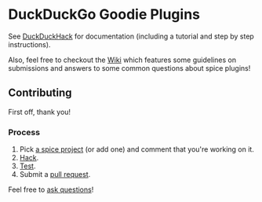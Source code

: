 DuckDuckGo Goodie Plugins
=================================

See [DuckDuckHack](http://duckduckhack.com/) for documentation (including a tutorial and step by step instructions).

Also, feel free to checkout the [Wiki](https://github.com/duckduckgo/zeroclickinfo-spice/wiki/Handbook-for-Spice-Plugin-Developers) which features some guidelines on submissions and answers to some common questions about spice plugins!

Contributing
------------

First off, thank you!


### Process

1. Pick [a spice project](https://duckduckhack.uservoice.com/forums/5168-instant-answer-plugin-ideas-for-duckduckgo/category/41838-spice) (or add one) and comment that you're working on it.
2. [Hack](http://duckduckhack.com/#plugin-tutorial).
3. [Test](http://duckduckhack.com/#testing-triggers).
4. Submit a [pull request](http://help.github.com/send-pull-requests/).

Feel free to [ask questions](http://duckduckhack.com/#faq)!

